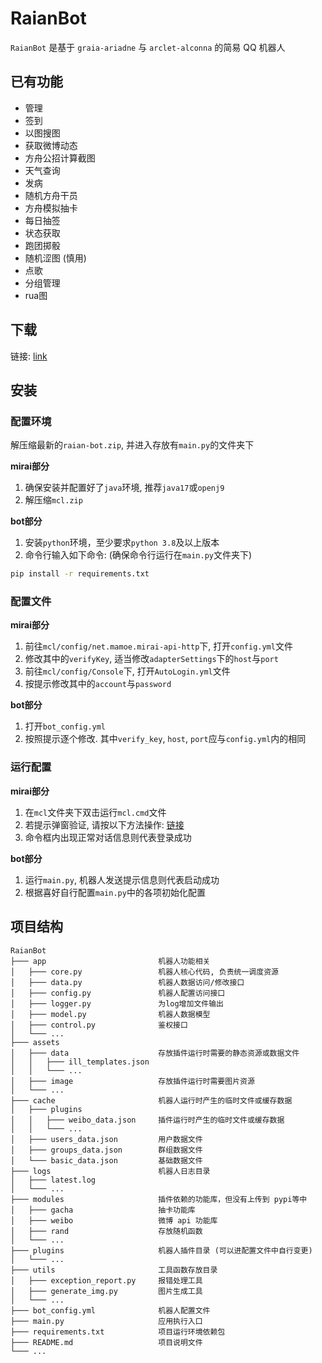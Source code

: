 # RaianBot

`RaianBot` 是基于 `graia-ariadne` 与 `arclet-alconna` 的简易 QQ 机器人 

## 已有功能

- 管理
- 签到
- 以图搜图
- 获取微博动态
- 方舟公招计算截图
- 天气查询
- 发病
- 随机方舟干员
- 方舟模拟抽卡
- 每日抽签
- 状态获取
- 跑团掷骰
- 随机涩图 (慎用)
- 点歌
- 分组管理
- rua图

## 下载

链接: [link](https://github.com/RF-Tar-Railt/RaianBot/releases/download/v0.7/raian-bot-0.7.0.zip)

## 安装

### 配置环境
解压缩最新的`raian-bot.zip`, 并进入存放有`main.py`的文件夹下

**mirai部分**
1. 确保安装并配置好了`java`环境, 推荐`java17`或`openj9`
2. 解压缩`mcl.zip`

**bot部分**
1. 安装`python`环境，至少要求`python 3.8`及以上版本
2. 命令行输入如下命令: (确保命令行运行在`main.py`文件夹下)

```bash
pip install -r requirements.txt
```

### 配置文件

**mirai部分**
1. 前往`mcl/config/net.mamoe.mirai-api-http`下, 打开`config.yml`文件
2. 修改其中的`verifyKey`, 适当修改`adapterSettings`下的`host`与`port`
3. 前往`mcl/config/Console`下, 打开`AutoLogin.yml`文件
4. 按提示修改其中的`account`与`password`

**bot部分**
1. 打开`bot_config.yml`
2. 按照提示逐个修改. 其中`verify_key`, `host`, `port`应与`config.yml`内的相同

### 运行配置

**mirai部分**
1. 在`mcl`文件夹下双击运行`mcl.cmd`文件
2. 若提示弹窗验证, 请按以下方法操作: [链接](https://docs.mirai.mamoe.net/mirai-login-solver-selenium)
3. 命令框内出现正常对话信息则代表登录成功

**bot部分**
1. 运行`main.py`, 机器人发送提示信息则代表启动成功
2. 根据喜好自行配置`main.py`中的各项初始化配置

## 项目结构

```
RaianBot
├─── app                         机器人功能相关
│   ├─── core.py                 机器人核心代码, 负责统一调度资源
│   ├─── data.py                 机器人数据访问/修改接口
│   ├─── config.py               机器人配置访问接口
│   ├─── logger.py               为log增加文件输出
│   ├─── model.py                机器人数据模型
│   ├─── control.py              鉴权接口
│   └─── ...
├─── assets
│   ├─── data                    存放插件运行时需要的静态资源或数据文件
│   │   ├─── ill_templates.json  
│   │   └─── ...
│   ├─── image                   存放插件运行时需要图片资源
│   └─── ...
├─── cache                       机器人运行时产生的临时文件或缓存数据
│   ├─── plugins 
│   │   ├─── weibo_data.json     插件运行时产生的临时文件或缓存数据
│   │   └─── ...
│   ├─── users_data.json         用户数据文件
│   ├─── groups_data.json        群组数据文件
│   └─── basic_data.json         基础数据文件
├─── logs                        机器人日志目录
│   ├─── latest.log
│   └─── ...
├─── modules                     插件依赖的功能库，但没有上传到 pypi等中
│   ├─── gacha                   抽卡功能库
│   ├─── weibo                   微博 api 功能库
│   ├─── rand                    存放随机函数
│   └─── ...
├─── plugins                     机器人插件目录 (可以进配置文件中自行变更)
│   └─── ...
├─── utils                       工具函数存放目录
│   ├─── exception_report.py     报错处理工具
│   ├─── generate_img.py         图片生成工具
│   └─── ...             
├─── bot_config.yml              机器人配置文件
├─── main.py                     应用执行入口
├─── requirements.txt            项目运行环境依赖包
├─── README.md                   项目说明文件
└─── ...  
```
